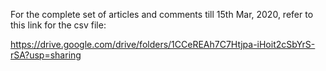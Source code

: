 For the complete set of articles and comments till 15th Mar, 2020, refer to this link for the csv file:

https://drive.google.com/drive/folders/1CCeREAh7C7Htjpa-iHoit2cSbYrS-rSA?usp=sharing
